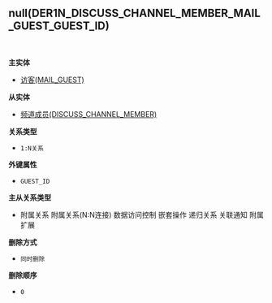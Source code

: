 ## null(DER1N_DISCUSS_CHANNEL_MEMBER_MAIL_GUEST_GUEST_ID) <!-- {docsify-ignore-all} -->



<br>
<p class="panel-title"><b>主实体</b></p>

* [访客(MAIL_GUEST)](module/mail/mail_guest)

<p class="panel-title"><b>从实体</b></p>

* [频道成员(DISCUSS_CHANNEL_MEMBER)](module/discuss/discuss_channel_member)

<p class="panel-title"><b>关系类型</b></p>

* `1:N关系`

<p class="panel-title"><b>外键属性</b></p>

* `GUEST_ID`

<p class="panel-title"><b>主从关系类型</b></p>

* <i class="fa fa-square"/></i> 附属关系 <i class="fa fa-square"/></i> 附属关系(N:N连接) <i class="fa fa-square"/></i> 数据访问控制 <i class="fa fa-square"/></i> 嵌套操作 <i class="fa fa-square"/></i> 递归关系 <i class="fa fa-square"/></i> 关联通知 <i class="fa fa-square"/></i> 附属扩展

<p class="panel-title"><b>删除方式</b></p>

* `同时删除`

<p class="panel-title"><b>删除顺序</b></p>

* `0`
